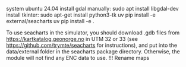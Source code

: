 system ubuntu 24.04
install gdal manually: sudo apt install libgdal-dev
install tkinter: sudo apt-get install python3-tk
uv pip install -e external/seacharts
uv pip install -e .

To use seacharts in the simulator, you should download .gdb files from https://kartkatalog.geonorge.no in UTM 32 or 33 (see https://github.com/trymte/seacharts for instructions), and put into the data/external folder in the seacharts package directory. Otherwise, the module will not find any ENC data to use.
!!! Rename maps